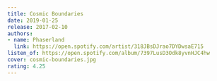 ```yaml
---
title: Cosmic Boundaries
date: 2019-01-25
release: 2017-02-10
authors:
- name: Phaserland
  link: https://open.spotify.com/artist/318JBsDJrao7DYDwsaE715
listen_of: https://open.spotify.com/album/7397LusD3Odk8yvnHJC4hw
cover: cosmic-boundaries.jpg
rating: 4.25
---
```

